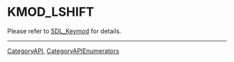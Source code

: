 # KMOD_LSHIFT

Please refer to [SDL_Keymod](SDL_Keymod) for details.

----
[CategoryAPI](CategoryAPI), [CategoryAPIEnumerators](CategoryAPIEnumerators)

